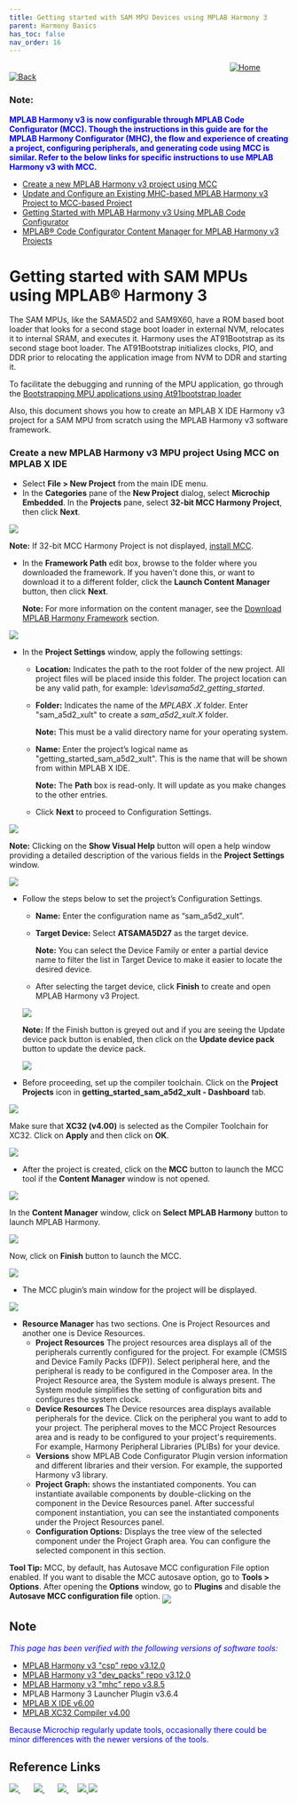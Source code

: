 ```yaml
---
title: Getting started with SAM MPU Devices using MPLAB Harmony 3
parent: Harmony Basics
has_toc: false
nav_order: 16
---
```


&nbsp;&nbsp;&nbsp;&nbsp;&nbsp;&nbsp;&nbsp;&nbsp;&nbsp;&nbsp;&nbsp;&nbsp;&nbsp;&nbsp;&nbsp;&nbsp;&nbsp;&nbsp;&nbsp;&nbsp;&nbsp;&nbsp;&nbsp;&nbsp;&nbsp;&nbsp;&nbsp;&nbsp; &nbsp;&nbsp;&nbsp;&nbsp;&nbsp;&nbsp;&nbsp;&nbsp;&nbsp;&nbsp;&nbsp;&nbsp;&nbsp;&nbsp;&nbsp;&nbsp;&nbsp;&nbsp;&nbsp;&nbsp;&nbsp;&nbsp;&nbsp;&nbsp;&nbsp;&nbsp;&nbsp;&nbsp;&nbsp;&nbsp;&nbsp;&nbsp;&nbsp;&nbsp;&nbsp;&nbsp;&nbsp;&nbsp;&nbsp;&nbsp;&nbsp;&nbsp;&nbsp;&nbsp;&nbsp;&nbsp;&nbsp;&nbsp;&nbsp;&nbsp;&nbsp;&nbsp;&nbsp;&nbsp;&nbsp;&nbsp;&nbsp;&nbsp;&nbsp;&nbsp;&nbsp;&nbsp;&nbsp;&nbsp;&nbsp;&nbsp;&nbsp;&nbsp;&nbsp;&nbsp;&nbsp;&nbsp;[<img src="../../r_images/quick_home.png" title="Home">](../../../readme.md) [<img src="../../r_images/quick_back.png"  title="Back">](../readme.md)


### Note:
<span style="color:blue"> **MPLAB Harmony v3 is now configurable through MPLAB Code Configurator (MCC). Though the instructions in this guide are for the MPLAB Harmony Configurator (MHC), the flow and experience of creating a project, configuring peripherals, and generating code using MCC is similar. Refer to the below links for specific instructions to use MPLAB Harmony v3 with MCC.**</span>
- [Create a new MPLAB Harmony v3 project using MCC](https://microchipdeveloper.com/harmony3:getting-started-training-module-using-mcc)
- [Update and Configure an Existing MHC-based MPLAB Harmony v3 Project to MCC-based Project](https://microchipdeveloper.com/harmony3:update-and-configure-existing-mhc-proj-to-mcc-proj)
- [Getting Started with MPLAB Harmony v3 Using MPLAB Code Configurator](https://www.youtube.com/watch?v=KdhltTWaDp0)
- [MPLAB® Code Configurator Content Manager for MPLAB Harmony v3 Projects](https://www.youtube.com/watch?v=PRewTzrI3iE)



# Getting started with SAM MPUs using MPLAB® Harmony 3
The SAM MPUs, like the SAMA5D2 and SAM9X60, have a ROM based boot loader that
looks for a second stage boot loader in external NVM, relocates it to internal
SRAM, and executes it. Harmony uses the AT91Bootstrap as its second stage boot
loader. The AT91Bootstrap initializes clocks, PIO, and DDR prior to relocating
the application image from NVM to DDR and starting it.

To facilitate the debugging and running of the MPU application, go through the
<a href="https://github.com/Microchip-MPLAB-Harmony/csp_apps_sam_a5d2/blob/master/apps/docs/readme_bootstrap.md" target="_blank">Bootstrapping MPU applications using At91bootstrap loader</a>

Also, this document shows you how to create an MPLAB X IDE Harmony v3 project for a SAM MPU from scratch using the MPLAB Harmony v3 software framework.
### Create a new MPLAB Harmony v3 MPU project Using MCC on MPLAB X IDE
* Select **File > New Project** from the main IDE menu.
* In the **Categories** pane of the **New Project** dialog, select **Microchip Embedded**. In the **Projects** pane, select **32-bit MCC Harmony Project**, then click **Next**.

 <img src = "images/project_creation_setup.png" align="middle">

  **Note:** If 32-bit MCC Harmony Project is not displayed, <a href="https://microchipdeveloper.com/harmony3:getting-started-training-module-using-mcc#Install_MCC_anchor" target="_blank">install MCC</a>.

* In the **Framework Path** edit box, browse to the folder where you downloaded the framework. If you haven't done this, or want to download it to a different folder, click the **Launch Content Manager** button, then click **Next**.

  **Note:** For more information on the content manager, see the <a href="https://microchipdeveloper.com/harmony3:new-proj-with-mcc#download" target="_blank">Download MPLAB Harmony Framework</a> section.

 <img src = "images/project_path_setup.png" align="middle">

* In the **Project Settings** window, apply the following settings:
  * **Location:** Indicates the path to the root folder of the new project. All project files will be placed inside this folder. The project location can be any valid path, for example: *<Folder of your choice>\dev\sama5d2_getting_started*.
  * **Folder:** Indicates the name of the *MPLABX .X* folder. Enter "sam_a5d2_xult" to create a *sam_a5d2_xult.X* folder.

    **Note:** This must be a valid directory name for your operating system.

  * **Name:** Enter the project’s logical name as "getting_started_sam_a5d2_xult". This is the name that will be shown from within MPLAB X IDE.

    **Note:** The **Path** box is read-only. It will update as you make changes to the other entries.

  * Click **Next** to proceed to Configuration Settings.

 <img src = "images/project_naming_setup.png" align="middle">

  **Note:** Clicking on the **Show Visual Help** button will open a help window providing a detailed description of the various fields in the **Project Settings** window.

 <img src = "images/project_naming_setup_help.png" align="middle">

* Follow the steps below to set the project’s Configuration Settings.
  * **Name:** Enter the configuration name as “sam_a5d2_xult”.
  * **Target Device:** Select **ATSAMA5D27** as the target device.

    **Note:** You can select the Device Family or enter a partial device name to filter the list in Target Device to make it easier to locate the desired device.
  * After selecting the target device, click **Finish** to create and open MPLAB Harmony v3 Project.

   <img src = "images/project_setup_finish.png" align="middle">

    **Note:** If the Finish button is greyed out and if you are seeing the Update device pack button is enabled, then click on the **Update device pack** button to update the device pack.

    <img src = "images/project_setup_finish_1.png" align="middle">

* Before proceeding, set up the compiler toolchain. Click on the **Project Projects** icon in **getting_started_sam_a5d2_xult - Dashboard** tab.

 <img src = "images/project_view.png" align="middle">

 Make sure that **XC32 (v4.00)** is selected as the Compiler Toolchain for XC32. Click on **Apply** and then click on **OK**.

 <img src = "images/xc32_setup.png" align="middle">

* After the project is created, click on the **MCC** button to launch the MCC tool if the **Content Manager** window is not opened.

 <img src = "images/mcc_launch_step.png" align="middle">

 In the **Content Manager** window, click on **Select MPLAB Harmony** button to launch MPLAB Harmony.

 <img src = "images/mcc_launch_step_2.png" align="middle">

 Now, click on **Finish** button to launch the MCC.

 <img src = "images/mcc_launch_step_3.png" align="middle">

* The MCC plugin’s main window for the project will be displayed.

 <img src = "images/launched_mcc_view.png" align="middle">

  * **Resource Manager** has two sections. One is Project Resources and another one is Device Resources.
    * **Project Resources** The project resources area displays all of the peripherals currently configured for the project. For example (CMSIS and Device Family Packs (DFP)). Select peripheral here, and the peripheral is ready to be configured in the Composer area. In the Project Resource area, the System module is always present. The System module simplifies the setting of configuration bits and configures the system clock.
    * **Device Resources** The Device resources area displays available peripherals for the device. Click on the peripheral you want to add to your project. The peripheral moves to the MCC Project Resources area and is ready to be configured to your project's requirements. For example, Harmony Peripheral Libraries (PLIBs) for your device.
    * **Versions** show MPLAB Code Configurator Plugin version information and different libraries and their version. For example, the supported Harmony v3 library.
    * **Project Graph:** shows the instantiated components. You can instantiate available components by double-clicking on the component in the Device Resources panel. After successful component instantiation, you can see the instantiated components under the Project Resources panel.
    * **Configuration Options:** Displays the tree view of the selected component under the Project Graph area. You can configure the selected component in this section.

  **Tool Tip:** MCC, by default, has Autosave MCC configuration File option enabled. If you want to disable the MCC autosave option, go to **Tools > Options**. After opening the **Options** window, go to **Plugins** and disable the **Autosave MCC configuration file** option.
  <img src = "images/mcc_autosave.png" align="middle">


## Note
<span style="color:blue"> *This page has been verified with the following versions of software tools:*</span>
- [MPLAB Harmony v3 "csp" repo v3.12.0](https://github.com/Microchip-MPLAB-Harmony/csp/releases/tag/v3.12.0)
- [MPLAB Harmony v3 "dev_packs" repo v3.12.0](https://github.com/Microchip-MPLAB-Harmony/dev_packs/releases/tag/v3.12.0)
- [MPLAB Harmony v3 "mhc" repo v3.8.5](https://github.com/Microchip-MPLAB-Harmony/mhc/releases/tag/v3.8.5)
- MPLAB Harmony 3 Launcher Plugin v3.6.4
- [MPLAB X IDE v6.00](https://www.microchip.com/mplab/mplab-x-ide)
- [MPLAB XC32 Compiler v4.00](https://www.microchip.com/mplab/compilers)

<span style="color:blue"> Because Microchip regularly update tools, occasionally there could be minor differences with the newer versions of the tools. </span>

## Reference Links
[<a href="https://www.microchip.com/design-centers/32-bit" target="_blank"> <img src="../../r_images/32_bit_mcus.png"> </a>]()  &nbsp; &nbsp; &nbsp; [<a href="https://www.microchip.com/design-centers/32-bit-mpus" target="_blank"> <img src="../../r_images/32_bit_mpus.png"> </a>]()  &nbsp; &nbsp; &nbsp; [<a href="https://www.microchip.com/mplab/mplab-x-ide" target="_blank"> <img src="../../r_images/mplab_x_ide.png"> </a>]()  &nbsp; &nbsp; [<a href="https://www.microchip.com/mplab/mplab-harmony" target="_blank"> <img src="../../r_images/mplab_harmony.png"> </a>]() [<a href="https://www.microchip.com/mplab/compilers" target="_blank"> <img src="../../r_images/mplab_compiler.png"> </a>]()  
